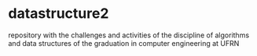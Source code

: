 # datastructure2
repository with the challenges and activities of the discipline of algorithms and data structures of the graduation in computer engineering at UFRN
